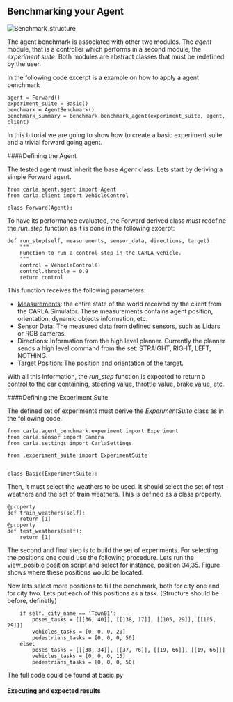 Benchmarking your Agent
---------------------------

![Benchmark_structure](img/benchmark.pn)

The agent benchmark is associated with other two modules.
The *agent* module, that is a controller which performs in a
second module, the *experiment suite*.
Both modules are abstract classes that must be redefined by
the user.

In the following code excerpt is
a example on how to apply a agent benchmark

    agent = Forward() 
    experiment_suite = Basic()
    benchmark = AgentBenchmark() 
    benchmark_summary = benchmark.benchmark_agent(experiment_suite, agent, client)



In this tutorial we are going to show how to create 
a basic experiment suite and a trivial forward going agent.



####Defining the Agent

The tested agent must  inherit the base *Agent* class.
Lets start by deriving a simple Forward agent. 

    from carla.agent.agent import Agent
    from carla.client import VehicleControl
    
    class Forward(Agent):


To have its performance evaluated, the Forward derived class _must_ redefine the *run_step* 
function as it is done in the following excerpt:

    def run_step(self, measurements, sensor_data, directions, target):
        """
        Function to run a control step in the CARLA vehicle.
	    """
        control = VehicleControl()
        control.throttle = 0.9
        return control


This function receives the following parameters:
 
 * [Measurements](measurements.md): the entire state of the world received
 by the client from the CARLA Simulator. These measurements contains agent position, orientation,
 dynamic objects information, etc.
 * Sensor Data: The measured data from defined sensors, such as Lidars or RGB cameras.
 * Directions: Information from the high level planner. Currently the planner sends
 a high level command from the set: STRAIGHT, RIGHT, LEFT, NOTHING.
 * Target Position: The position and orientation of the target.
 
 With all this information, the *run_step* function is expected 
 to return a control to the car containing, 
 steering value, throttle value, brake value, etc.



####Defining the Experiment Suite

The defined set of experiments must derive the *ExperimentSuite* class
as in the following code. 

    from carla.agent_benchmark.experiment import Experiment
    from carla.sensor import Camera
    from carla.settings import CarlaSettings
    
    from .experiment_suite import ExperimentSuite
    
    
    class Basic(ExperimentSuite):
    
Then, it must select the weathers to be used. It should select the set
of test weathers and the set of train weathers. This is defined as a
class property.

    @property
    def train_weathers(self):
        return [1]
    @property
    def test_weathers(self):
        return [1]
        

The second and final step is to build the set of experiments. For selecting
the positions one could use the following procedure. Lets run the
view_posible position script and select for instance, position 
34,35. Figure shows where these positions would be located.



Now lets select more positions to fill the benchmark, both for city one 
and for city two. 
Lets put each of this positions as a task. (Structure should be before, definetly)


        if self._city_name == 'Town01':
            poses_tasks = [[[36, 40]], [[138, 17]], [[105, 29]], [[105, 29]]]
            vehicles_tasks = [0, 0, 0, 20]
            pedestrians_tasks = [0, 0, 0, 50]
        else:
            poses_tasks = [[[38, 34]], [[37, 76]], [[19, 66]], [[19, 66]]]
            vehicles_tasks = [0, 0, 0, 15]
            pedestrians_tasks = [0, 0, 0, 50]
            
            
The full code could be found at basic.py



#### Executing and expected results

